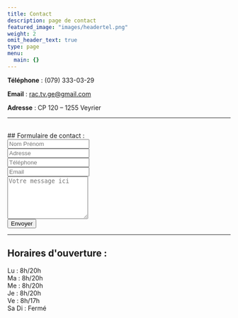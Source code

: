 ```yaml
---
title: Contact
description: page de contact
featured_image: "images/headertel.png"
weight: 2
omit_header_text: true
type: page
menu:
  main: {}
---
```

**Téléphone** : (079) 333-03-29

**Email** :  <rac.tv.ge@gmail.com>

**Adresse** : CP 120 – 1255 Veyrier

---

<br />
## Formulaire de contact :

<form method="POST" action="https://formspree.io/rac.tv.ge@gmail.com">
  <input type="name" name="name" placeholder="Nom Prénom">
  <br />
  <input type="adresse" name="adresse" placeholder="Adresse">
  <br />
  <input type="tel" name="tel" placeholder="Téléphone">
  <br />
  <input type="email" name="email" placeholder="Email">
  <br />
  <textarea rows="6" name="message" placeholder="Votre message ici"></textarea>
  <br />
  <button type="submit">Envoyer</button>
</form>

---

## Horaires d'ouverture :
Lu : 8h/20h
<br />
Ma : 8h/20h
<br />
Me : 8h/20h
<br />
Je : 8h/20h
<br />
Ve : 8h/17h
<br />
Sa Di : Fermé
<br />
